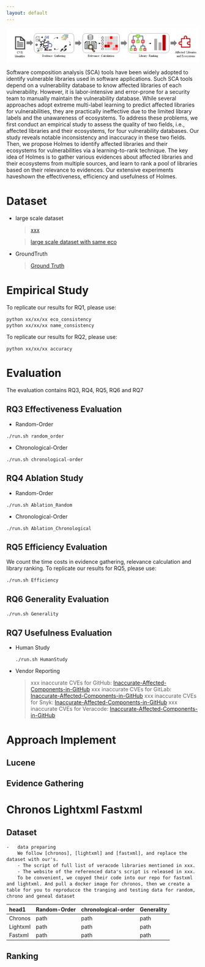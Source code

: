 ```yaml
---
layout: default
---
```


![Octocat](approach.png)


Software composition analysis (SCA) tools have been widely adopted to identify vulnerable libraries used in software applications. Such SCA tools depend on a vulnerability database to know affected libraries of each vulnerability. However, it is labor-intensive and error-prone for a security team to manually maintain the vulnerability database. While
several approaches adopt extreme multi-label learning to predict affected libraries for vulnerabilities, they are practically ineffective due to the limited library labels and the unawareness of ecosystems. To address these problems, we first conduct an empirical study to assess the quality of two fields, i.e., affected libraries and their ecosystems, for four vulnerability databases. Our study reveals notable inconsistency and inaccuracy in these two fields. Then, we propose
Holmes to identify affected libraries and their ecosystems for vulnerabilities via a learning-to-rank technique. The key idea of Holmes is to gather various evidences about affected libraries and their ecosystems from multiple sources, and learn to rank a pool of libraries based on their relevance to evidences. Our extensive experiments haveshown the effectiveness, efficiency and usefulness of Holmes.

# Dataset

* large scale dataset
    > [xxx](https://github.com/)
    
    > [large scale dataset with same eco](https://github.com/)
* GroundTruth
    > [Ground Truth](https://github.com/)

# Empirical Study

To replicate our results for RQ1, please use:
```
python xx/xx/xx eco_consistency
python xx/xx/xx name_consistency  
```
To replicate our results for RQ2, please use:
```
python xx/xx/xx accuracy
```

# Evaluation
The evaluation contains RQ3, RQ4, RQ5, RQ6 and RQ7

## RQ3 Effectiveness Evaluation

* Random-Order
```
./run.sh random_order
```

* Chronological-Order
```
./run.sh chronological-order
```

## RQ4 Ablation Study

* Random-Order
```
./run.sh Ablation_Random
```

* Chronological-Order
```
./run.sh Ablation_Chronological
```

## RQ5 Efficiency Evaluation

We count the time costs in evidence gathering, relevance calculation and library ranking.
To replicate our results for RQ5, please use:

```
./run.sh Efficiency
```

## RQ6 Generality Evaluation

```
./run.sh Generality
```

## RQ7 Usefulness Evaluation

* Human Study

    ```
    ./run.sh HumanStudy
    ```

* Vendor Reporting

    > xxx inaccurate CVEs for GitHub: [Inaccurate-Affected-Components-in-GitHub]()
    > xxx inaccurate CVEs for GitLab: [Inaccurate-Affected-Components-in-GitHub]()
    > xxx inaccurate CVEs for Snyk: [Inaccurate-Affected-Components-in-GitHub]()
    > xxx inaccurate CVEs for Veracode: [Inaccurate-Affected-Components-in-GitHub]()



# Approach Implement

## Lucene

## Evidence Gathering

# Chronos Lightxml Fastxml

## Dataset
    -   data preparing
        We follow [chronos], [lightxml] and [fastxml], and replace the dataset with our's. 
        - The script of full list of veracode libraries mentioned in xxx.
        - The website of the referenced data's script is released in xxx.
        To be convenient, we copyed their code into our repo for fastxml and lightxml. And pull a docker image for chronos, then we create a table for you to reproducce the tranging and testing data for random, chrono and geneal dataset


| head1        | Random-Order        | chronological-order   | Generality | 
|:-------------|:-------------|:-------------|:-------------| 
| Chronos      | path   | path          | path    | 
| Lightxml     | path     | path           | path    | 
| Fastxml      | path       | path               | path   |

## Ranking
